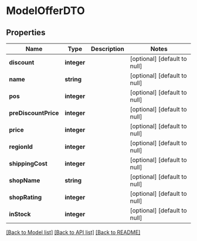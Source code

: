 # ModelOfferDTO

## Properties
Name | Type | Description | Notes
------------ | ------------- | ------------- | -------------
**discount** | **integer** |  | [optional] [default to null]
**name** | **string** |  | [optional] [default to null]
**pos** | **integer** |  | [optional] [default to null]
**preDiscountPrice** | **integer** |  | [optional] [default to null]
**price** | **integer** |  | [optional] [default to null]
**regionId** | **integer** |  | [optional] [default to null]
**shippingCost** | **integer** |  | [optional] [default to null]
**shopName** | **string** |  | [optional] [default to null]
**shopRating** | **integer** |  | [optional] [default to null]
**inStock** | **integer** |  | [optional] [default to null]

[[Back to Model list]](../README.md#documentation-for-models) [[Back to API list]](../README.md#documentation-for-api-endpoints) [[Back to README]](../README.md)


